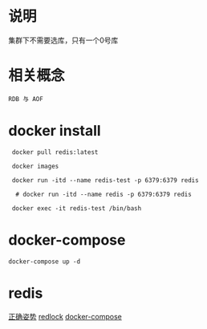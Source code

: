 # 说明
集群下不需要选库，只有一个0号库

# 相关概念
```
RDB 与 AOF
```
# docker install
```
 docker pull redis:latest
 
 docker images
 
 docker run -itd --name redis-test -p 6379:6379 redis
 
  # docker run -itd --name redis -p 6379:6379 redis
 
 docker exec -it redis-test /bin/bash
```
# docker-compose 
```
docker-compose up -d
```
# redis
[正确姿势](https://blog.csdn.net/qq_35042060/article/details/99680719)
[redlock](https://redis.io/topics/distlock)
[docker-compose](https://www.cnblogs.com/xpengp/p/12713374.html)
